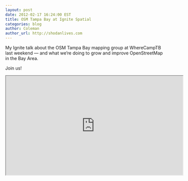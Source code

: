 ```yaml
---
layout: post
date: 2012-02-17 16:24:00 EST
title: OSM Tampa Bay at Ignite Spatial
categories: blog
author: Coleman
author_url: http://shodanlives.com
---
```


My Ignite talk about the OSM Tampa Bay mapping group at WhereCampTB last weekend — and what we’re doing to grow and improve OpenStreetMap in the Bay Area.

Join us!

<iframe width="560" height="315" src="http://www.youtube.com/embed/iwoSUOPcRpk">OSM</iframe>